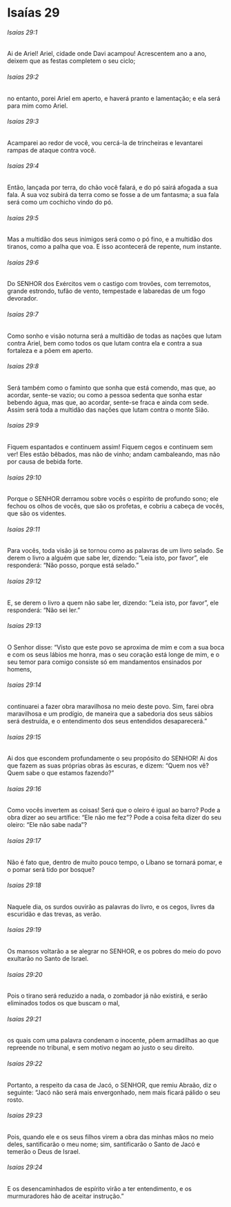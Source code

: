 # Isaías 29

###### Isaías 29:1

Ai de Ariel! Ariel, cidade onde Davi acampou! Acrescentem ano a ano, deixem que as festas completem o seu ciclo;

###### Isaías 29:2

no entanto, porei Ariel em aperto, e haverá pranto e lamentação; e ela será para mim como Ariel.

###### Isaías 29:3

Acamparei ao redor de você, vou cercá-la de trincheiras e levantarei rampas de ataque contra você.

###### Isaías 29:4

Então, lançada por terra, do chão você falará, e do pó sairá afogada a sua fala. A sua voz subirá da terra como se fosse a de um fantasma; a sua fala será como um cochicho vindo do pó.

###### Isaías 29:5

Mas a multidão dos seus inimigos será como o pó fino, e a multidão dos tiranos, como a palha que voa. E isso acontecerá de repente, num instante.

###### Isaías 29:6

Do SENHOR dos Exércitos vem o castigo com trovões, com terremotos, grande estrondo, tufão de vento, tempestade e labaredas de um fogo devorador.

###### Isaías 29:7

Como sonho e visão noturna será a multidão de todas as nações que lutam contra Ariel, bem como todos os que lutam contra ela e contra a sua fortaleza e a põem em aperto.

###### Isaías 29:8

Será também como o faminto que sonha que está comendo, mas que, ao acordar, sente-se vazio; ou como a pessoa sedenta que sonha estar bebendo água, mas que, ao acordar, sente-se fraca e ainda com sede. Assim será toda a multidão das nações que lutam contra o monte Sião.

###### Isaías 29:9

Fiquem espantados e continuem assim! Fiquem cegos e continuem sem ver! Eles estão bêbados, mas não de vinho; andam cambaleando, mas não por causa de bebida forte.

###### Isaías 29:10

Porque o SENHOR derramou sobre vocês o espírito de profundo sono; ele fechou os olhos de vocês, que são os profetas, e cobriu a cabeça de vocês, que são os videntes.

###### Isaías 29:11

Para vocês, toda visão já se tornou como as palavras de um livro selado. Se derem o livro a alguém que sabe ler, dizendo: “Leia isto, por favor”, ele responderá: “Não posso, porque está selado.”

###### Isaías 29:12

E, se derem o livro a quem não sabe ler, dizendo: “Leia isto, por favor”, ele responderá: “Não sei ler.”

###### Isaías 29:13

O Senhor disse: “Visto que este povo se aproxima de mim e com a sua boca e com os seus lábios me honra, mas o seu coração está longe de mim, e o seu temor para comigo consiste só em mandamentos ensinados por homens,

###### Isaías 29:14

continuarei a fazer obra maravilhosa no meio deste povo. Sim, farei obra maravilhosa e um prodígio, de maneira que a sabedoria dos seus sábios será destruída, e o entendimento dos seus entendidos desaparecerá.”

###### Isaías 29:15

Ai dos que escondem profundamente o seu propósito do SENHOR! Ai dos que fazem as suas próprias obras às escuras, e dizem: “Quem nos vê? Quem sabe o que estamos fazendo?”

###### Isaías 29:16

Como vocês invertem as coisas! Será que o oleiro é igual ao barro? Pode a obra dizer ao seu artífice: “Ele não me fez”? Pode a coisa feita dizer do seu oleiro: “Ele não sabe nada”?

###### Isaías 29:17

Não é fato que, dentro de muito pouco tempo, o Líbano se tornará pomar, e o pomar será tido por bosque?

###### Isaías 29:18

Naquele dia, os surdos ouvirão as palavras do livro, e os cegos, livres da escuridão e das trevas, as verão.

###### Isaías 29:19

Os mansos voltarão a se alegrar no SENHOR, e os pobres do meio do povo exultarão no Santo de Israel.

###### Isaías 29:20

Pois o tirano será reduzido a nada, o zombador já não existirá, e serão eliminados todos os que buscam o mal,

###### Isaías 29:21

os quais com uma palavra condenam o inocente, põem armadilhas ao que repreende no tribunal, e sem motivo negam ao justo o seu direito.

###### Isaías 29:22

Portanto, a respeito da casa de Jacó, o SENHOR, que remiu Abraão, diz o seguinte: “Jacó não será mais envergonhado, nem mais ficará pálido o seu rosto.

###### Isaías 29:23

Pois, quando ele e os seus filhos virem a obra das minhas mãos no meio deles, santificarão o meu nome; sim, santificarão o Santo de Jacó e temerão o Deus de Israel.

###### Isaías 29:24

E os desencaminhados de espírito virão a ter entendimento, e os murmuradores hão de aceitar instrução.”


